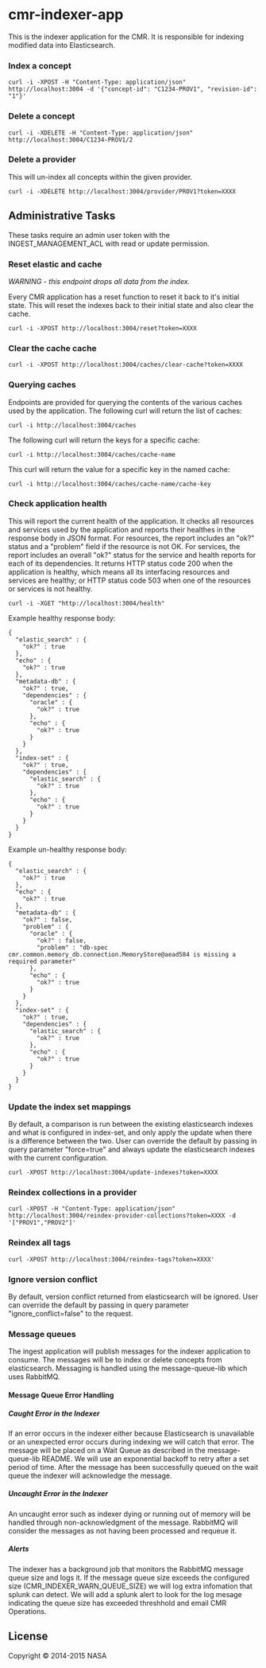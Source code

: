 # cmr-indexer-app

This is the indexer application for the CMR. It is responsible for indexing modified data into Elasticsearch.

### Index a concept

    curl -i -XPOST -H "Content-Type: application/json" http://localhost:3004 -d '{"concept-id": "C1234-PROV1", "revision-id": "1"}'

### Delete a concept

    curl -i -XDELETE -H "Content-Type: application/json" http://localhost:3004/C1234-PROV1/2

### Delete a provider

This will un-index all concepts within the given provider.

    curl -i -XDELETE http://localhost:3004/provider/PROV1?token=XXXX

## Administrative Tasks

These tasks require an admin user token with the INGEST_MANAGEMENT_ACL with read or update
permission.

### Reset elastic and cache

*WARNING - this endpoint drops all data from the index.*

Every CMR application has a reset function to reset it back to it's initial state. This will reset the indexes back to their initial state and also clear the cache.

    curl -i -XPOST http://localhost:3004/reset?token=XXXX

### Clear the cache cache

    curl -i -XPOST http://localhost:3004/caches/clear-cache?token=XXXX

### Querying caches

Endpoints are provided for querying the contents of the various caches used by the application.
The following curl will return the list of caches:

    curl -i http://localhost:3004/caches

The following curl will return the keys for a specific cache:

    curl -i http://localhost:3004/caches/cache-name

This curl will return the value for a specific key in the named cache:

    curl -i http://localhost:3004/caches/cache-name/cache-key

### Check application health

This will report the current health of the application. It checks all resources and services used by the application and reports their healthes in the response body in JSON format. For resources, the report includes an "ok?" status and a "problem" field if the resource is not OK. For services, the report includes an overall "ok?" status for the service and health reports for each of its dependencies. It returns HTTP status code 200 when the application is healthy, which means all its interfacing resources and services are healthy; or HTTP status code 503 when one of the resources or services is not healthy.

    curl -i -XGET "http://localhost:3004/health"

Example healthy response body:

```
{
  "elastic_search" : {
    "ok?" : true
  },
  "echo" : {
    "ok?" : true
  },
  "metadata-db" : {
    "ok?" : true,
    "dependencies" : {
      "oracle" : {
        "ok?" : true
      },
      "echo" : {
        "ok?" : true
      }
    }
  },
  "index-set" : {
    "ok?" : true,
    "dependencies" : {
      "elastic_search" : {
        "ok?" : true
      },
      "echo" : {
        "ok?" : true
      }
    }
  }
}
```

Example un-healthy response body:

```
{
  "elastic_search" : {
    "ok?" : true
  },
  "echo" : {
    "ok?" : true
  },
  "metadata-db" : {
    "ok?" : false,
    "problem" : {
      "oracle" : {
        "ok?" : false,
        "problem" : "db-spec cmr.common.memory_db.connection.MemoryStore@aead584 is missing a required parameter"
      },
      "echo" : {
        "ok?" : true
      }
    }
  },
  "index-set" : {
    "ok?" : true,
    "dependencies" : {
      "elastic_search" : {
        "ok?" : true
      },
      "echo" : {
        "ok?" : true
      }
    }
  }
}
```

### Update the index set mappings

By default, a comparison is run between the existing elasticsearch indexes and what is configured in index-set, and only apply the update when there is a difference between the two. User can override the default by passing in query parameter "force=true" and always update the elasticsearch indexes with the current configuration.

    curl -XPOST http://localhost:3004/update-indexes?token=XXXX

### Reindex collections in a provider

    curl -XPOST -H "Content-Type: application/json" http://localhost:3004/reindex-provider-collections?token=XXXX -d '["PROV1","PROV2"]'

### Reindex all tags

    curl -XPOST http://localhost:3004/reindex-tags?token=XXXX'

### Ignore version conflict

By default, version conflict returned from elasticsearch will be ignored. User can override the default by passing in query parameter "ignore_conflict=false" to the request.

### Message queues

The ingest application will publish messages for the indexer application to consume.  The messages will be to index or delete concepts from elasticsearch.  Messaging is handled using the message-queue-lib which uses RabbitMQ.

#### Message Queue Error Handling

##### Caught Error in the Indexer

If an error occurs in the indexer either because Elasticsearch is unavailable or an unexpected error occurs during indexing we will catch that error. The message will be placed on a Wait Queue as described in the message-queue-lib README. We will use an exponential backoff to retry after a set period of time. After the message has been successfully queued on the wait queue the indexer will acknowledge the message.

##### Uncaught Error in the Indexer

An uncaught error such as indexer dying or running out of memory will be handled through non-acknowledgment of the message. RabbitMQ will consider the messages as not having been processed and requeue it.

##### Alerts

The indexer has a background job that monitors the RabbitMQ message queue size and logs it. If the message queue size exceeds the configured size (CMR_INDEXER_WARN_QUEUE_SIZE) we will log extra infomation that splunk can detect. We will add a splunk alert to look for the log mesage indicating the queue size has exceeded threshhold and email CMR Operations.

## License

Copyright © 2014-2015 NASA
